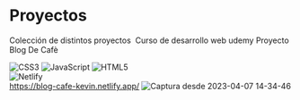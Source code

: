 # Proyectos
Colección de distintos proyectos 
Curso de desarrollo web udemy Proyecto Blog De Cafè  

![CSS3](https://img.shields.io/badge/css3-%231572B6.svg?style=for-the-badge&logo=css3&logoColor=white) ![JavaScript](https://img.shields.io/badge/javascript-%23323330.svg?style=for-the-badge&logo=javascript&logoColor=%23F7DF1E) ![HTML5](https://img.shields.io/badge/html5-%23E34F26.svg?style=for-the-badge&logo=html5&logoColor=white)  
![Netlify](https://img.shields.io/badge/netlify-%23000000.svg?style=for-the-badge&logo=netlify&logoColor=#00C7B7)   
https://blog-cafe-kevin.netlify.app/
![Captura desde 2023-04-07 14-34-46](https://user-images.githubusercontent.com/56416438/230669020-15aaf3c2-55c6-4e5e-ad12-933aa637448d.png)
